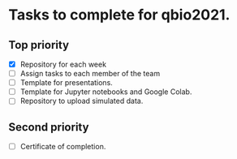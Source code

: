 # Tasks to complete for qbio2021.

## Top priority
- [x] Repository for each week
- [ ] Assign tasks to each member of the team
- [ ] Template for presentations.
- [ ] Template for Jupyter notebooks and Google Colab.
- [ ] Repository to upload simulated data.

## Second priority
- [ ] Certificate of completion.

